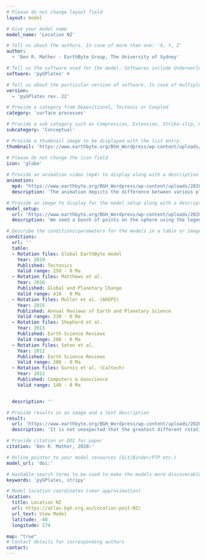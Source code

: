 ```yaml
---
# Please do not change layout field 
layout: model

# Give your model name
model_name: 'Location NZ'

# Tell us about the authors. In case of more than one: 'X, Y, Z'
author: 
  - 'Ben R. Mather - EarthByte Group, The University of Sydney'

# Tell us the software used for the model. Softwares include Underworld, Badlands, Badlands-Underworld, Badlands-GPlates-CitcomS
software: 'pyGPlates' # 

# Tell us about the particular version of software. In case of multiple, mention them in a list format by adding a bullet dash in the next line as shown
version: 
  - 'pyGPlates rev. 22'

# Provide a category from Depositional, Tectonic or Coupled
category: 'surface processes' 

# Provide a sub category such as Compression, Extension, Strike-slip, Conceptual, Case-study.
subcategory: 'Conceptual'

# Provide a thumbnail image to be displayed with the list entry.  
thumbnail: 'https://www.earthbyte.org/BGH_Wordpress/wp-content/uploads/2020/01/PlateID_assignment_unstructured.png'

# Please do not change the icon field
icon: 'globe'
  
# Provide an animation video (mp4) to display along with a description
animation:
  mp4: "https://www.earthbyte.org/BGH_Wordpress/wp-content/uploads/2020/01/uncertainty_pid.mp4"
  description: 'The animation depicts the difference between various plate reconstructions through time'

# Provide an image to display for the model setup along with a description
model_setup:
  url: 'https://www.earthbyte.org/BGH_Wordpress/wp-content/uploads/2020/01/PlateID_assignment_unstructured.png'
  description: 'We seed a bunch of points on the sphere using the legendary spherical meshing package, stripy (https://www.github.com/underworldcode/stripy), that remain static through time as we query the plate ID at each lat/lon coordinate through time using pyGPlates. Iterating through a wide selection of plate reconstructions, we determine where on the sphere the plate IDs match and where they do not. A score is kept for how many reconstructions have contradicting plate IDs - i.e. if a point at 142,35 (lon/lat) has a different plate ID for 3 reconstructions, then it is assigned an uncertainty rating of 3.'

# Describe the conditions/parameters for the models in a table or image or both along with a description
conditions:
  url: ''
  table:
  - Rotation files: Global EarthByte model
    Year: 2019
    Published: Tectonics
    Valid range: 250 - 0 Ma
  - Rotation files: Matthews et al.
    Year: 2016
    Published: Global and Planetary Change
    Valid range: 410 - 0 Ma
  - Rotation files: Muller et al. (AREPS)
    Year: 2015
    Published: Annual Reviews of Earth and Planetary Science
    Valid range: 230 - 0 Ma
  - Rotation files: Shephard et al.
    Year: 2013
    Published: Earth Science Reviews
    Valid range: 200 - 0 Ma
  - Rotation files: Seton et al.
    Year: 2012
    Published: Earth Science Reviews
    Valid range: 200 - 0 Ma
  - Rotation files: Gurnis et al. (Caltech)
    Year: 2012
    Published: Computers & Geoscience
    Valid range: 140 - 0 Ma


  description: ''

# Provide results in an image and a text description
result:
  url: 'https://www.earthbyte.org/BGH_Wordpress/wp-content/uploads/2020/01/uncertainty_rating_unstructured.png'
  description: 'It is not unexpected that the greatest different rotation models occurs at plate boundaries. Also, it is clear that the plate IDs assigned to certain continents have changed as plate reconstructions are updated. A caveat is that rotations of the plates with respect to the absolute reference frame are not captured, just the region occupied by a plate. Nonetheless this is a useful tool to compare how a plate reconstruction stacks up against others. It is a good validation experiment to examine whether any new plate reconstruction is wildly different to those that came before.'

# Provide citation or DOI for paper
citation: 'Ben R. Mather, 2020:'

# Online pointer to your model resources (Git/Binder/FTP etc.)
model_url: 'doi:'

# Hashable search terms to be used to make the models more discoverable
keywords: 'pyGPlates, stripy' 

# Model location coordinates (near approximation)
location:
  title: Location NZ
  url: https://atlas.bgh.org.au/Location-post-NZ/
  url_text: View Model 
  latitude: -40
  longitude: 174

map: "true"
# Contact details for corresponding authors
contact:
---
```

